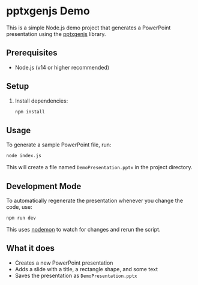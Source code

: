 # pptxgenjs Demo

This is a simple Node.js demo project that generates a PowerPoint presentation using the [pptxgenjs](https://github.com/gitbrent/PptxGenJS) library.

## Prerequisites
- Node.js (v14 or higher recommended)

## Setup
1. Install dependencies:
   ```bash
   npm install
   ```

## Usage
To generate a sample PowerPoint file, run:

```bash
node index.js
```

This will create a file named `DemoPresentation.pptx` in the project directory.

## Development Mode

To automatically regenerate the presentation whenever you change the code, use:

```bash
npm run dev
```

This uses [nodemon](https://nodemon.io/) to watch for changes and rerun the script.

## What it does
- Creates a new PowerPoint presentation
- Adds a slide with a title, a rectangle shape, and some text
- Saves the presentation as `DemoPresentation.pptx` 